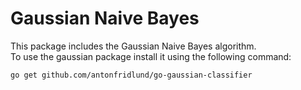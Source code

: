 # Gaussian Naive Bayes
This package includes the Gaussian Naive Bayes algorithm.  
To use the gaussian package install it using the following command:
```bash
go get github.com/antonfridlund/go-gaussian-classifier
```
